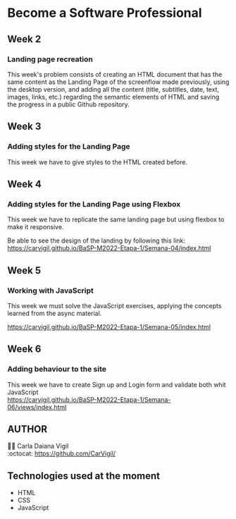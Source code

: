 # Become a Software Professional
## Week 2
### Landing page recreation
This week's problem consists of creating an HTML document that has the same content as the Landing Page of the screenflow made previously, using the desktop version, and adding all the content (title, subtitles, date, text, images, links, etc.) regarding the semantic elements of HTML and saving the progress in a public Github repository.

## Week 3
### Adding styles for the Landing Page
This week we have to give styles to the HTML created before.

## Week 4
### Adding styles for the Landing Page using Flexbox
This week we have to replicate the same landing page but using flexbox to make it responsive.

Be able to see the design of the landing by following this link: https://carvigil.github.io/BaSP-M2022-Etapa-1/Semana-04/index.html

## Week 5
### Working with JavaScript
This week we must solve the JavaScript exercises, applying the concepts learned from the async material.

https://carvigil.github.io/BaSP-M2022-Etapa-1/Semana-05/index.html

## Week 6
### Adding behaviour to the site
This week we have to create Sign up and Login form and validate both whit JavaScript  
https://carvigil.github.io/BaSP-M2022-Etapa-1/Semana-06/views/index.html

## AUTHOR
:woman_technologist: Carla Daiana Vigil  
:octocat: https://github.com/CarVigil/

## Technologies used at the moment
- HTML
- CSS
- JavaScript
